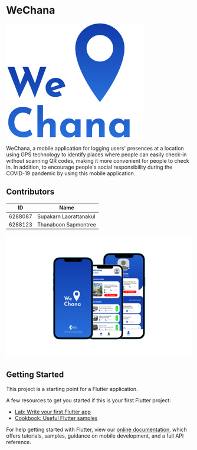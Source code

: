 # WeChana
![This is an image](assets/wechana-logo.png)

WeChana, a mobile application for logging users' presences at a location using GPS technology to identify places where people can easily check-in without scanning QR codes, making it more convenient for people to check in. In addition, to encourage people's social responsibility during the COVID-19 pandemic by using this mobile application.

## Contributors

| ID      | Name                   |
| ------- | ---------------------- |
| 6288087 | Supakarn Laorattanakul |
| 6288123 | Thanaboon Sapmontree   |

![This is an image](assets/wechana-mockup-1.png)

## Getting Started

This project is a starting point for a Flutter application.

A few resources to get you started if this is your first Flutter project:

- [Lab: Write your first Flutter app](https://flutter.dev/docs/get-started/codelab)
- [Cookbook: Useful Flutter samples](https://flutter.dev/docs/cookbook)

For help getting started with Flutter, view our [online documentation](https://flutter.dev/docs), which offers tutorials, samples, guidance on mobile development, and a full API reference.
